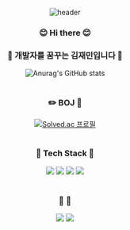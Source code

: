 
<div align="center">

![header](https://capsule-render.vercel.app/api?type=waving&color=auto&height=300&section=header&text=welcome&fontSize=90&animation=fadeIn&fontAlignY=38&desc=Jaemin's%20GitHub%20Profile&descAlignY=51&descAlign=62) 


### 😊 Hi there 😊
### 👋 개발자를 꿈꾸는 김재민입니다 👋
![Anurag's GitHub stats](https://github-readme-stats-sand-six-91.vercel.app/api?username=Jaemin0730&show_icons=true&count_private=true&line_height=24&theme=dracula&hide=stars)
<br>
<br>
### ✏️ BOJ 📖
[![Solved.ac
프로필](http://mazassumnida.wtf/api/v2/generate_badge?boj=jaemkim01)](https://solved.ac/jaemkim01)
<br>
<br>
### 🔨 Tech Stack 🔧
  
<a href="" target="_blank"><img src="https://img.shields.io/badge/C-A8B9CC?style=flat-square&logo=C&logoColor=white"/></a>
<a href="" target="_blank"><img src="https://img.shields.io/badge/C++-A8B9CC?style=flat-square&logo=Cplusplus&logoColor=white"/></a>
<a href="" target="_blank"><img src="https://img.shields.io/badge/Python-3776AB?style=flat-square&logo=Python&logoColor=white"/></a>
<a href="" target="_blank"><img src="https://img.shields.io/badge/PostgreSQL-4479A1?style=flat-square&logo=PostgreSQL&logoColor=white"/></a>
<br>
<br>
### 🐣  🐣
<a href="mailto:jaemkim01@hanayang.ac.kr" target="_blank"><img src="https://img.shields.io/badge/GMail-EA4335?style=flat-square&logo=GMail&logoColor=white"/></a>
<a href="https://jaemin0730.tistory.com/" target="_blank"><img src="https://img.shields.io/badge/T tistory-EA4335?style=flat-square&logo=T&logoColor=white"/></a>


</div>
  
<!--
**Jaemin0730/Jaemin0730** is a ✨ _special_ ✨ repository because its `README.md` (this file) appears on your GitHub profile.

Here are some ideas to get you started:

- 🔭 I’m currently working on ...
- 🌱 I’m currently learning ...
- 👯 I’m looking to collaborate on ...
- 🤔 I’m looking for help with ...
- 💬 Ask me about ...
- 📫 How to reach me: ...
- 😄 Pronouns: ...
- ⚡ Fun fact: ...
-->
